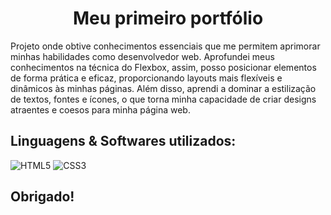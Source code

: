 <h1 align="center">Meu primeiro portfólio</h1>
Projeto onde obtive conhecimentos essenciais que me permitem aprimorar minhas habilidades como desenvolvedor web. Aprofundei meus conhecimentos na técnica do Flexbox, assim, posso posicionar elementos de forma prática e eficaz, proporcionando layouts mais flexíveis e dinâmicos às minhas páginas. Além disso, aprendi a dominar a estilização de textos, fontes e ícones, o que torna minha capacidade de criar designs atraentes e coesos para minha página web.

<h2>Linguagens & Softwares utilizados:</h2>

![HTML5](https://img.shields.io/badge/html5-%23E34F26.svg?style=for-the-badge&logo=html5&logoColor=white)
![CSS3](https://img.shields.io/badge/css3-%231572B6.svg?style=for-the-badge&logo=css3&logoColor=white)

## Obrigado!

